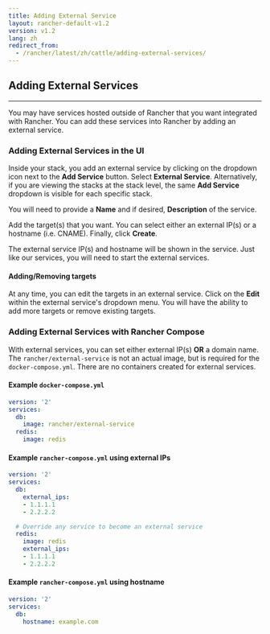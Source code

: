 ```yaml
---
title: Adding External Service
layout: rancher-default-v1.2
version: v1.2
lang: zh
redirect_from:
  - /rancher/latest/zh/cattle/adding-external-services/
---
```


## Adding External Services
---

You may have services hosted outside of Rancher that you want integrated with Rancher. You can add these services into Rancher by adding an external service.

### Adding External Services in the UI

Inside your stack, you add an external service by clicking on the dropdown icon next to the **Add Service** button. Select **External Service**. Alternatively, if you are viewing the stacks at the stack level, the same **Add Service** dropdown is visible for each specific stack.

You will need to provide a **Name** and if desired, **Description** of the service.

Add the target(s) that you want. You can select either an external IP(s) or a hostname (i.e. CNAME). Finally, click **Create**.

The external service IP(s) and hostname will be shown in the service. Just like our services, you will need to start the external services.

#### Adding/Removing targets

At any time, you can edit the targets in an external service. Click on the **Edit** within the external service's dropdown menu. You will have the ability to add more targets or remove existing targets.

### Adding External Services with Rancher Compose

With external services, you can set either external IP(s) **OR** a domain name. The `rancher/external-service` is not an actual image, but is required for the `docker-compose.yml`. There are no containers created for external services.

#### Example `docker-compose.yml`

```yaml
version: '2'
services:
  db:
    image: rancher/external-service
  redis:
    image: redis
```

#### Example `rancher-compose.yml` using external IPs

```yaml
version: '2'
services:
  db:
    external_ips:
    - 1.1.1.1
    - 2.2.2.2

  # Override any service to become an external service
  redis:
    image: redis
    external_ips:
    - 1.1.1.1
    - 2.2.2.2
```

#### Example `rancher-compose.yml` using hostname

```yaml
version: '2'
services:
  db:
    hostname: example.com
```
